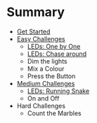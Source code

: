 # Summary

* [Get Started](get_started.md)
* [Easy Challenges](easy_challenges.md)
   * [LEDs: One by One](one_by_one.md)
   * [LEDs: Chase around](chase_around.md)
   * Dim the lights
   * Mix a Colour
   * Press the Button
* [Medium Challenges](medium_challenges.md)
   * [LEDs: Running Snake](running_snake.md)
   * On and Off
* Hard Challenges
   * Count the Marbles

